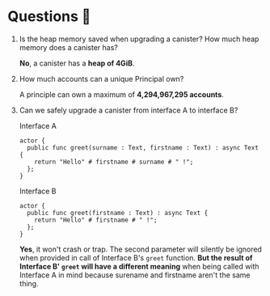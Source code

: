 # Questions 🙋

1. Is the heap memory saved when upgrading a canister? How much heap memory does a canister has?

    **No**, a canister has a **heap of 4GiB**.

2. How much accounts can a unique Principal own?

    A principle can own a maximum of **4,294,967,295 accounts**.

3. Can we safely upgrade a canister from interface A to interface B?

    Interface A

    ```motoko
    actor {
      public func greet(surname : Text, firstname : Text) : async Text {
        return "Hello" # firstname # surname # " !";
      };
    }
    ```

    Interface B

    ```motoko
    actor {
      public func greet(firstname : Text) : async Text {
        return "Hello" # firstname # " !";
      };
    }
    ```

    **Yes**, it won't crash or trap. The second parameter will silently be ignored when provided in call of Interface B's `greet` function. **But the result of Interface B' `greet` will have a different meaning** when being called with Interface A in mind because surename and firstname aren't the same thing.
